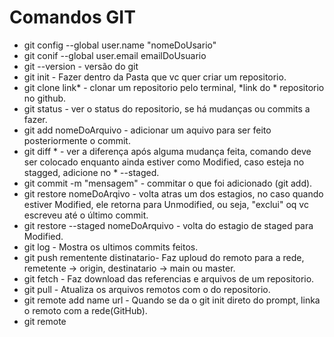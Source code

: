 # Comandos GIT

* git config --global user.name "nomeDoUsario"
* git conif --global user.email emailDoUsuario
* git --version - versão do git
* git init - Fazer dentro da Pasta que vc quer criar um repositorio.
* git clone link* - clonar um repositorio pelo terminal, *link do * repositorio no github.
* git status - ver o status do repositorio, se há mudanças ou commits a fazer.
* git add nomeDoArquivo - adicionar um aquivo para ser feito posteriormente o commit.
* git diff * - ver a diferença após alguma mudança feita, comando deve ser colocado enquanto ainda estiver como Modified, caso esteja no stagged, adicione no * --staged.
* git commit -m "mensagem" - commitar o que foi adicionado (git add).
* git restore nomeDoArqivo - volta atras um dos estagios, no caso quando estiver Modified, ele retorna para Unmodified, ou seja, "exclui" oq vc escreveu até o último commit.
* git restore --staged nomeDoArquivo - volta do estagio de staged para Modified.
* git log - Mostra os ultimos commits feitos.
* git push rementente distinatario- Faz uploud do remoto para a rede, remetente -> origin, destinatario -> main ou master.
* git fetch - Faz download das referencias e arquivos de um repositorio.
* git pull - Atualiza os arquivos remotos com o do repositorio.
* git remote add name url - Quando se da o git init direto do prompt, linka o remoto com a rede(GitHub).
* git remote
